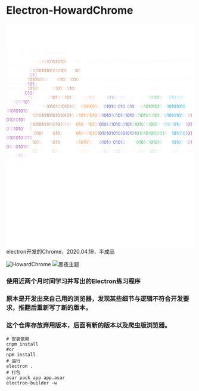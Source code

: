 # Electron-HowardChrome
<div style="font-size:12px;line-height:1;background: #fff;height:600px;overflow: auto;" name="convertd" id="convertd" class="textarea"><font color="#FEFEFE">0101010101010101010101010101010101010101010101010101010101010101010101010101010101010101010101010101</font><br><font color="#FEFEFE">0101010101010101010101010101010101010101010101010101010101010101010101010101010101010101010101010101</font><br><font color="#FEFEFE">0101010101010101010101010101010101010101010101010101010101010101010101010101010101010101010101010101</font><br><font color="#FDFCFC">010101010101010</font><font color="#FDFBFB">1</font><font color="#FCFAF9">0</font><font color="#FAF8F6">1</font><font color="#FAF7F5">0</font><font color="#F9F5F3">1</font><font color="#F8F4F1">01</font><font color="#F9F4F1">0</font><font color="#F8F4F1">1</font><font color="#FAF6F4">0</font><font color="#FCFAF9">1</font><font color="#FDFCFC">0</font><font color="#FEFEFE">1</font><font color="#FDFDFD">010</font><font color="#FEFEFE">1</font><font color="#FEFEFD">0</font><font color="#FEFEFE">1</font><font color="#FEFEFE">010101010101010101010101010101010101010101010101010101010101010101</font><br><font color="#FDFDFC">0101010101</font><font color="#FDFCFB">0</font><font color="#FCF9F8">1</font><font color="#FAF6F4">0</font><font color="#F8F4F1">1</font><font color="#F1E6DF">0</font><font color="#E7D3C8">1</font><font color="#DEC1B0">0</font><font color="#D6B29E">1</font><font color="#CEA48C">0</font><font color="#C99A7F">1</font><font color="#C59175">0</font><font color="#C28C6E">1</font><font color="#C08869">0</font><font color="#C08769">1</font><font color="#C69377">0</font><font color="#E0C6B7">1</font><font color="#FBF9F8">0</font><font color="#FEFEFE">1</font><font color="#FDFBFB">0</font><font color="#FBF8F7">1</font><font color="#F4EBE6">0</font><font color="#F8F3F0">1</font><font color="#FDFCFC">0</font><font color="#FEFEFE">1</font><font color="#FCFBFC">01010101010101010101010101010101010101010101010101010101</font><font color="#FBF8FB">0</font><font color="#F9F5F9">1</font><font color="#FBF8FB">0</font><font color="#FDFCFD">1</font><font color="#FEFEFE">0</font><font color="#FEFEFE">10101</font><br><font color="#FEFEFE">01</font><font color="#FFFFFF">010</font><font color="#FEFEFE">1</font><font color="#FDFCFB">010</font><font color="#F8F3F1">1</font><font color="#E9D7CC">0</font><font color="#DBBBAA">1</font><font color="#CDA289">0</font><font color="#C28D6E">1</font><font color="#BE8665">0</font><font color="#BE8666">10</font><font color="#BF8766">1</font><font color="#C18A6C">0</font><font color="#CA9B80">1</font><font color="#D1A993">0</font><font color="#D6B29E">1</font><font color="#D2AA94">0</font><font color="#BB7F5E">1</font><font color="#BB7F5D">0</font><font color="#CB9E84">1</font><font color="#FAF7F6">0</font><font color="#FCFAF9">1</font><font color="#F6EFEC">0</font><font color="#D8B5A1">1</font><font color="#C28D6F">0</font><font color="#E3CBBD">1</font><font color="#FDFCFB">0</font><font color="#FEFEFE">1</font><font color="#FFFFFF">0101010101010</font><font color="#FEFEFE">1</font><font color="#FDFDFD">0101010101010101010101010101010101010101</font><font color="#FCFAFC">0</font><font color="#F6EEF6">1</font><font color="#CFA1D0">0</font><font color="#B875B9">1</font><font color="#D7B2D8">0</font><font color="#FDFBFD">1</font><font color="#FEFEFE">0</font><font color="#FEFEFE">10101</font><br><font color="#FBF9F7">010101010</font><font color="#CC9F86">1</font><font color="#BD8261">0</font><font color="#BC7F5E">1</font><font color="#BC805D">0</font><font color="#C18A6B">1</font><font color="#CDA188">0</font><font color="#DAB9A7">1</font><font color="#E5CFC2">0</font><font color="#F0E4DD">1</font><font color="#F8F3F0">0</font><font color="#F9F4F2">1</font><font color="#F9F4F1">0</font><font color="#F5EDE8">1</font><font color="#D7B5A1">0</font><font color="#BC815F">1</font><font color="#C0896A">0</font><font color="#E9D6CB">1</font><font color="#F8F4F1">0</font><font color="#EAD8CE">1</font><font color="#C79579">0</font><font color="#BF8767">1</font><font color="#DBBBAA">0</font><font color="#FAF6F4">1</font><font color="#FDFCFC">0</font><font color="#FEFEFE">1</font><font color="#FCF9FC">010101010101010101010101010101010101010101010101010101</font><font color="#EFE0EF">0</font><font color="#B975B9">1</font><font color="#A955AA">0</font><font color="#AD5DAE">1</font><font color="#E3C9E3">0</font><font color="#FDFBFD">1</font><font color="#FEFEFE">0</font><font color="#FEFEFE">10101</font><br><font color="#FAF6F5">010101010</font><font color="#CA9B81">1</font><font color="#BD8261">0</font><font color="#BE8464">1</font><font color="#CB9C83">0</font><font color="#E2C9BB">1</font><font color="#F9F5F2">0</font><font color="#FBF9F7">1</font><font color="#FCFAF9">0</font><font color="#FCFBFB">1</font><font color="#FDFBFA">0</font><font color="#FAF7F5">1</font><font color="#EBDAD1">0</font><font color="#CA9B81">1</font><font color="#BF8666">0</font><font color="#CC9F86">1</font><font color="#EEE0D7">0</font><font color="#F5EEE9">1</font><font color="#D8B6A3">0</font><font color="#BF8768">1</font><font color="#C59276">0</font><font color="#E9D6CC">1</font><font color="#FAF7F6">0</font><font color="#FDFCFC">1</font><font color="#FEFEFE">0</font><font color="#FEFEFD">1</font><font color="#FEFDFB">0</font><font color="#FEFAF8">1</font><font color="#FEFAF7">0</font><font color="#FEFAF8">1</font><font color="#FEFCFB">0</font><font color="#FEFDFD">1</font><font color="#FEFEFE">0</font><font color="#FDFDFE">10</font><font color="#FCFCFE">1</font><font color="#F9F9FC">0</font><font color="#F8F9FD">1</font><font color="#FAFAFD">0</font><font color="#FCFCFD">1</font><font color="#FDFDFD">0</font><font color="#FCFCFD">1</font><font color="#FDFDFD">01</font><font color="#FEFEFE">0</font><font color="#FCFDFC">10101010</font><font color="#FAFCFA">1</font><font color="#F6FBF7">0</font><font color="#F3FAF5">1</font><font color="#F1F9F3">0</font><font color="#F4FBF6">1</font><font color="#F8FBF9">0</font><font color="#FCFDFC">1</font><font color="#FEFEFE">0</font><font color="#FBFDFD">1</font><font color="#F7FCFE">0</font><font color="#F5FAFD">1</font><font color="#F6FBFD">0</font><font color="#F9FCFD">1</font><font color="#FAFDFE">01</font><font color="#FBFDFD">0</font><font color="#FDFDFE">1</font><font color="#FEFEFE">0</font><font color="#FDFDFD">1010</font><font color="#FCFBFC">1</font><font color="#FCFAFC">0</font><font color="#FBF7FB">10</font><font color="#ECDAEC">1</font><font color="#B167B2">0</font><font color="#A753A8">1</font><font color="#B064B1">0</font><font color="#E6CDE6">1</font><font color="#FAF6FA">0</font><font color="#FEFDFE">1</font><font color="#FEFEFE">0</font><font color="#FEFEFE">10101</font><br><font color="#FCFAF9">010101010</font><font color="#E2C8BA">1</font><font color="#E6D2C6">0</font><font color="#F5ECE7">1</font><font color="#FAF6F4">0</font><font color="#FBF9F8">1</font><font color="#FDFCFC">0</font><font color="#FEFEFE">1</font><font color="#FCFBFA">0</font><font color="#FAF7F6">1</font><font color="#F1E6E0">0</font><font color="#D2AC96">1</font><font color="#BE8465">0</font><font color="#C79478">1</font><font color="#E2C9BB">0</font><font color="#F5EDE9">1</font><font color="#EDDDD4">0</font><font color="#C8987C">1</font><font color="#BD8261">0</font><font color="#D0A790">1</font><font color="#F2E6E1">0</font><font color="#FAF7F5">1</font><font color="#FDFCFB">0</font><font color="#FEFDFB">1</font><font color="#FEF9F6">0</font><font color="#FEF5EF">1</font><font color="#FEE1CE">0</font><font color="#FECCAB">1</font><font color="#FEC39B">0</font><font color="#FEC9A4">1</font><font color="#FEEADD">0</font><font color="#FEFAF8">1</font><font color="#FEFEFE">0</font><font color="#FBFCFE">1</font><font color="#F5F6FB">0</font><font color="#E1E3F7">1</font><font color="#ADB0E8">0</font><font color="#A5A9E6">1</font><font color="#CBCDF1">0</font><font color="#F6F7FC">1</font><font color="#F4F4FB">0</font><font color="#D9DBF4">1</font><font color="#E5E6F7">0</font><font color="#F6F7FC">1</font><font color="#F7F8FC">0</font><font color="#F1F2FA">1</font><font color="#F9F9FC">01</font><font color="#FEFEFE">0</font><font color="#FDFEFD">1</font><font color="#F8FCF9">0</font><font color="#F4FBF6">1</font><font color="#EBF7EE">0</font><font color="#C3E9CE">1</font><font color="#99DAAD">0</font><font color="#77CE91">1</font><font color="#60C67E">0</font><font color="#66C883">1</font><font color="#BEE7CA">0</font><font color="#FAFDFC">1</font><font color="#F8FCFE">0</font><font color="#ECF7FC">1</font><font color="#9DDBF5">0</font><font color="#62C5F0">1</font><font color="#A6DDF6">0</font><font color="#C4E9F9">1</font><font color="#B6E4F8">0</font><font color="#B2E2F7">1</font><font color="#DAF1FB">0</font><font color="#F8FCFE">1</font><font color="#FEFEFE">0</font><font color="#FDFDFD">1</font><font color="#FBF9FB">0</font><font color="#FAF5FA">1</font><font color="#F6EEF6">0</font><font color="#E8D3E8">1</font><font color="#DDBDDD">0</font><font color="#DEBFDE">1</font><font color="#E8D2E8">0</font><font color="#B166B2">1</font><font color="#A954AA">0</font><font color="#BA77BB">1</font><font color="#EFE0EF">0</font><font color="#FBF8FB">1</font><font color="#FDFDFD">0</font><font color="#FEFEFE">1</font><font color="#FEFEFE">010101</font><br><font color="#FFFFFF">01010</font><font color="#FEFEFE">1</font><font color="#FEFDFC">010</font><font color="#FCFBFA">1</font><font color="#FCF9F8">0</font><font color="#FBF8F7">1</font><font color="#FAF6F4">0</font><font color="#F9F4F2">10</font><font color="#F7F1EE">1</font><font color="#F0E3DC">0</font><font color="#D8B5A2">1</font><font color="#BE8565">0</font><font color="#BB7E5C">1</font><font color="#C38E71">0</font><font color="#D1A891">1</font><font color="#D0A790">0</font><font color="#CEA28B">1</font><font color="#BE8565">0</font><font color="#BB7D5B">1</font><font color="#BE8465">0</font><font color="#CDA28A">1</font><font color="#D7B39F">0</font><font color="#ECDBD2">1</font><font color="#FDF9F5">0</font><font color="#FEF0E6">1</font><font color="#FEC299">0</font><font color="#FE9953">1</font><font color="#FE8A3A">0</font><font color="#FE8737">1</font><font color="#FE8735">0</font><font color="#FE8633">1</font><font color="#FEA567">0</font><font color="#FDF1E9">1</font><font color="#F9F8FC">0</font><font color="#EAECF9">1</font><font color="#999EE3">0</font><font color="#545CD1">1</font><font color="#4D55CF">0</font><font color="#5159D0">1</font><font color="#9BA0E4">0</font><font color="#DCDEF5">1</font><font color="#8086DD">0</font><font color="#535BD1">1</font><font color="#6E75D7">0</font><font color="#E7E8F8">1</font><font color="#A5A9E6">0</font><font color="#6067D4">1</font><font color="#5F67D4">0</font><font color="#EDEFF8">1</font><font color="#F7FCF8">0</font><font color="#EEF9F1">1</font><font color="#BBE7C7">0</font><font color="#79CF92">1</font><font color="#43BC67">0</font><font color="#37B85D">1</font><font color="#33B759">0</font><font color="#3AB95F">1</font><font color="#2CB453">0</font><font color="#33B65A">1</font><font color="#B6E5C4">0</font><font color="#F6FBFA">1</font><font color="#D8F0FB">0</font><font color="#42B9ED">1</font><font color="#10A7E9">0</font><font color="#0FA6E8">1</font><font color="#11A8E9">0</font><font color="#12A7E9">1</font><font color="#11A8E9">0</font><font color="#18A9EA">1</font><font color="#43BAED">0</font><font color="#F6F9FD">1</font><font color="#FAF7FA">0</font><font color="#F6EEF6">1</font><font color="#DCBBDD">0</font><font color="#C38AC4">1</font><font color="#AF62B0">0</font><font color="#AB59AB">1</font><font color="#AA58AA">0</font><font color="#A856A9">1</font><font color="#A853A8">0</font><font color="#A854A9">1</font><font color="#C48CC5">0</font><font color="#F6EDF6">1</font><font color="#FCFAFC">0</font><font color="#FDFDFD">1</font><font color="#FEFEFE">0</font><font color="#FEFEFE">1010101</font><br><font color="#FDFCFB">0101010101</font><font color="#F7EFEC">0</font><font color="#D8B6A3">1</font><font color="#CDA086">0</font><font color="#CB9E84">1</font><font color="#C59174">0</font><font color="#BE8566">1</font><font color="#BD8262">0</font><font color="#BC805F">1</font><font color="#BB7E5C">0</font><font color="#BA7E5C">1010</font><font color="#BB7E5C">1</font><font color="#BB7F5D">0</font><font color="#BC8160">10</font><font color="#C08869">1</font><font color="#DEC3B2">0</font><font color="#FBF4EF">1</font><font color="#FDD9C1">0</font><font color="#FE944C">1</font><font color="#FE8837">0</font><font color="#FE8D40">1</font><font color="#FEAD76">0</font><font color="#FEAC75">1</font><font color="#FE822C">0</font><font color="#FE812B">1</font><font color="#FD8A3B">0</font><font color="#F7E4DC">1</font><font color="#CECFEF">0</font><font color="#636BD5">1</font><font color="#4A53CF">0</font><font color="#4952CE">1</font><font color="#5E66D3">0</font><font color="#AFB3E9">1</font><font color="#A5A9E6">0</font><font color="#545BD1">1</font><font color="#4A53CF">0</font><font color="#5F67D4">1</font><font color="#C9CCF0">0</font><font color="#6F76D8">1</font><font color="#4851CD">0</font><font color="#4850CE">1</font><font color="#6E77D6">0</font><font color="#E5EEF0">1</font><font color="#A6DEB7">0</font><font color="#52C273">1</font><font color="#37B85C">0</font><font color="#38B85E">1</font><font color="#5DC57C">0</font><font color="#8CD6A2">1</font><font color="#8ED6A3">0</font><font color="#49BE6B">1</font><font color="#2AB453">0</font><font color="#43BC67">1</font><font color="#CFEED8">0</font><font color="#F4FBFB">1</font><font color="#87D2F3">0</font><font color="#14A9E9">1</font><font color="#0EA7E9">0</font><font color="#45BAED">1</font><font color="#52C0EF">0</font><font color="#14A9E9">1</font><font color="#0CA6E9">0</font><font color="#4BBDEE">1</font><font color="#C4E7F8">0</font><font color="#F1F1F8">1</font><font color="#D6AFD7">0</font><font color="#B167B2">1</font><font color="#AA58AB">0</font><font color="#B671B7">10</font><font color="#C893C9">1</font><font color="#CA96CA">0</font><font color="#AB5BAC">1</font><font color="#A650A7">0</font><font color="#C690C7">1</font><font color="#F8F2F8">0</font><font color="#FBF9FB">1</font><font color="#FEFDFE">0</font><font color="#FDFCFD">1</font><font color="#FEFEFE">0</font><font color="#FEFEFE">1010101</font><br><font color="#FDFCFB">0101010101</font><font color="#E3CABC">0</font><font color="#C18A6B">1</font><font color="#BC815F">0</font><font color="#B97C5B">1</font><font color="#BA7D5B">0</font><font color="#BC805E">1</font><font color="#C38E71">0</font><font color="#CA9B81">1</font><font color="#CFA48D">0</font><font color="#D1A892">1</font><font color="#D0A790">0</font><font color="#BB805E">1</font><font color="#BA7D5A">0</font><font color="#C38E71">1</font><font color="#DBBBAA">0</font><font color="#DABAA7">10</font><font color="#EEDFD6">1</font><font color="#FBF7F5">0</font><font color="#FDEBDE">1</font><font color="#FE8E42">0</font><font color="#FE842F">1</font><font color="#FE9A56">0</font><font color="#FEE6D5">1</font><font color="#FEEEE4">0</font><font color="#FE8B3C">1</font><font color="#FE802A">0</font><font color="#FE812A">1</font><font color="#FBB281">0</font><font color="#D5BDC6">1</font><font color="#5459CD">0</font><font color="#454ECD">1</font><font color="#5B63D3">0</font><font color="#A5A9E6">1</font><font color="#BDC0ED">0</font><font color="#6B72D7">1</font><font color="#4850CE">0</font><font color="#444DCD">1</font><font color="#525AD0">0</font><font color="#CBCDF0">1</font><font color="#969BE3">0</font><font color="#4850CE">1</font><font color="#414ACC">0</font><font color="#626AD4">1</font><font color="#BFC6E9">0</font><font color="#70BF96">1</font><font color="#30B557">0</font><font color="#2EB455">1</font><font color="#7DD096">0</font><font color="#CDEDD6">1</font><font color="#C5EACF">0</font><font color="#6CCA88">1</font><font color="#2DB555">0</font><font color="#28B351">1</font><font color="#55C375">0</font><font color="#D1EED9">1</font><font color="#EAF7EE">0</font><font color="#E2F5ED">1</font><font color="#7DCFEE">0</font><font color="#48BCED">1</font><font color="#A4DDF6">0</font><font color="#BAE6F8">1</font><font color="#28B0EB">0</font><font color="#0AA5E8">1</font><font color="#7ECFF2">0</font><font color="#DEF2FB">1</font><font color="#DDEEF9">0</font><font color="#B8A0D1">1</font><font color="#A654A9">0</font><font color="#A550A6">1</font><font color="#C38AC4">0</font><font color="#E7D1E7">1</font><font color="#DAB7DA">0</font><font color="#BC7BBC">1</font><font color="#A854A9">0</font><font color="#A54EA6">1</font><font color="#B36AB4">0</font><font color="#F3E8F3">1</font><font color="#F8F2F8">0</font><font color="#F7F1F7">1</font><font color="#E7D0E7">0</font><font color="#F8F2F8">1</font><font color="#FDFDFD">0</font><font color="#FEFEFE">1</font><font color="#FEFEFE">010101</font><br><font color="#FDFCFC">0101010101</font><font color="#FAF6F4">0</font><font color="#F0E3DC">1</font><font color="#CDA087">0</font><font color="#BB7E5D">1</font><font color="#BE8465">0</font><font color="#DDBEAE">1</font><font color="#F8F2EF">0</font><font color="#F9F5F3">1</font><font color="#FAF6F3">0</font><font color="#F5EEE9">1</font><font color="#CC9E85">0</font><font color="#BA7C5A">1</font><font color="#BE8464">0</font><font color="#EEE0D8">1</font><font color="#FAF6F5">0</font><font color="#FCF9F8">1</font><font color="#FBF9F8">0</font><font color="#FDFCFB">1</font><font color="#FDFCFC">0</font><font color="#FEEBDE">1</font><font color="#FE8C3E">0</font><font color="#FE842F">1</font><font color="#FEB683">0</font><font color="#FEDCC6">1</font><font color="#FEC8A3">0</font><font color="#FE8C3F">1</font><font color="#FE8633">0</font><font color="#FE8B3C">1</font><font color="#FC9C5C">0</font><font color="#C198A4">1</font><font color="#4E54CC">0</font><font color="#434CCD">1</font><font color="#868BDE">0</font><font color="#7A80DB">1</font><font color="#5159D0">0</font><font color="#656DD5">1</font><font color="#5860D2">0</font><font color="#414ACC">1</font><font color="#7C82DC">0</font><font color="#848ADE">1</font><font color="#525AD0">0</font><font color="#666ED6">1</font><font color="#6068D4">0</font><font color="#5F67D4">1</font><font color="#7D87D7">0</font><font color="#5DB688">1</font><font color="#2CB454">0</font><font color="#3EBA63">1</font><font color="#97DAAB">0</font><font color="#69C985">1</font><font color="#40BB65">0</font><font color="#71CC8B">1</font><font color="#2FB556">0</font><font color="#25B24E">1</font><font color="#5CC57C">0</font><font color="#8BD6A1">1</font><font color="#70CC8B">0</font><font color="#66C887">1</font><font color="#B6E4E8">0</font><font color="#F1F9FC">1</font><font color="#ECF8FD">0</font><font color="#38B6EC">1</font><font color="#09A5E8">0</font><font color="#10A7E8">1</font><font color="#63C5F0">0</font><font color="#4FBFEE">1</font><font color="#41B5EA">0</font><font color="#9D94CE">1</font><font color="#A552A9">0</font><font color="#A54EA6">1</font><font color="#C791C8">0</font><font color="#B46CB5">1</font><font color="#B063B0">0</font><font color="#CE9ECE">1</font><font color="#B369B4">0</font><font color="#A34CA5">1</font><font color="#B874B9">0</font><font color="#DFC1DF">1</font><font color="#CE9FCF">0</font><font color="#B873B9">1</font><font color="#CFA1D0">0</font><font color="#FAF5FA">1</font><font color="#FEFEFE">0</font><font color="#FEFEFE">1010101</font><br><font color="#FBF8F7">01010101010</font><font color="#CA9D83">1</font><font color="#BF8766">0</font><font color="#C69579">1</font><font color="#EDDDD6">0</font><font color="#FBF9F7">1</font><font color="#FEFDFC">0</font><font color="#FEFEFE">1</font><font color="#FEFDFC">0</font><font color="#E7D1C6">1</font><font color="#C08869">0</font><font color="#BE8463">1</font><font color="#C7967B">0</font><font color="#F8F3F1">1</font><font color="#FEFEFE">0</font><font color="#FEFDFD">1010</font><font color="#FEFAF6">1</font><font color="#FED3B6">0</font><font color="#FE9751">1</font><font color="#FE8C3E">0</font><font color="#FE8E41">1</font><font color="#FE9349">0</font><font color="#FEB37F">1</font><font color="#FEE1CE">0</font><font color="#FEF2EA">1</font><font color="#FDF5F1">0</font><font color="#F4F0F4">1</font><font color="#9B9EE2">0</font><font color="#545CD1">1</font><font color="#5159D0">0</font><font color="#6168D4">1</font><font color="#A4A8E6">0</font><font color="#E5E6F7">1</font><font color="#636BD5">0</font><font color="#4E56D0">1</font><font color="#5058D0">0</font><font color="#6C73D7">1</font><font color="#B3B6EA">0</font><font color="#ECEDF9">1</font><font color="#F1F2FB">0</font><font color="#F1F1FA">1</font><font color="#F1F4F8">0</font><font color="#DAEFE4">1</font><font color="#5FC67E">0</font><font color="#37B85D">1</font><font color="#3CBA61">0</font><font color="#76CE8F">1</font><font color="#CDEDD7">0</font><font color="#A1DDB3">1</font><font color="#35B75A">0</font><font color="#30B657">1</font><font color="#36B85C">0</font><font color="#68C985">1</font><font color="#B4E4C3">0</font><font color="#F0F9F4">1</font><font color="#F8FCFA">0</font><font color="#FCFDFD">1</font><font color="#F4FBFD">0</font><font color="#5FC4F0">1</font><font color="#16AAE9">0</font><font color="#19AAEA">1</font><font color="#4ABCEE">0</font><font color="#9DDBF5">1</font><font color="#E8F4FB">0</font><font color="#EEECF5">1</font><font color="#C38BC5">0</font><font color="#AB5AAC">1</font><font color="#B165B2">0</font><font color="#CD9DCE">1</font><font color="#EFDFEF">0</font><font color="#F5EDF5">1</font><font color="#B771B8">0</font><font color="#A855A9">1</font><font color="#AA58AA">0</font><font color="#AE5FAF">1</font><font color="#C68FC6">0</font><font color="#EAD6EA">1</font><font color="#FAF6FA">0</font><font color="#FCFBFC">1</font><font color="#FEFEFE">0</font><font color="#FEFEFE">1010101</font><br><font color="#FFFFFF">01010</font><font color="#FEFEFE">1</font><font color="#FBFAF8">01010</font><font color="#E9D6CC">1</font><font color="#E3CBBE">0</font><font color="#F7F0ED">1</font><font color="#FCFAF9">0</font><font color="#FEFEFE">1</font><font color="#FEFDFC">010</font><font color="#F6EFEA">1</font><font color="#E7D2C7">0</font><font color="#EDDFD6">1</font><font color="#FAF5F4">0</font><font color="#FCFAFA">1</font><font color="#FEFEFE">0</font><font color="#FEFDFD">10101</font><font color="#FEFAF7">0</font><font color="#FEF6F0">1</font><font color="#FEE8DA">0</font><font color="#FEE7D6">1</font><font color="#FEF3EC">0</font><font color="#FEF8F4">1</font><font color="#FEFCFA">0</font><font color="#FEFDFD">1</font><font color="#FEFEFE">0</font><font color="#FBFBFD">1</font><font color="#F6F7FC">0</font><font color="#E8E9F9">1</font><font color="#DBDCF5">0</font><font color="#EFF0FA">1</font><font color="#F6F7FC">0</font><font color="#F7F7FC">1</font><font color="#E4E6F8">0</font><font color="#C5C7EF">1</font><font color="#D7D9F4">0</font><font color="#F2F2FA">1</font><font color="#F8F8FD">0</font><font color="#FCFCFD">1</font><font color="#FEFEFE">0</font><font color="#F9FCFA">101</font><font color="#F2FAF4">0</font><font color="#D7F1DF">1</font><font color="#E5F5E9">0</font><font color="#F3FBF6">1</font><font color="#F6FBF8">0</font><font color="#ECF7EF">1</font><font color="#B1E3BF">0</font><font color="#AFE2BE">1</font><font color="#D9F1E0">0</font><font color="#F2FAF4">1</font><font color="#F7FBF9">0</font><font color="#FCFEFD">1</font><font color="#FEFEFE">0</font><font color="#FAFDFE">10</font><font color="#F2F9FD">1</font><font color="#DCF1FB">0</font><font color="#E1F4FB">1</font><font color="#F0F9FD">0</font><font color="#F6FCFE">1</font><font color="#FBFCFD">0</font><font color="#FCFBFD">1</font><font color="#F9F5F9">0</font><font color="#F3E7F3">1</font><font color="#F7F0F7">0</font><font color="#FBF7FB">1</font><font color="#FDFBFD">0</font><font color="#FBF8FB">1</font><font color="#EFDFEF">0</font><font color="#D8B4D9">1</font><font color="#DDBEDE">0</font><font color="#F0E3F0">1</font><font color="#FAF5FA">0</font><font color="#FCFAFC">1</font><font color="#FEFDFE">0</font><font color="#FEFEFE">1</font><font color="#FEFEFE">01010101</font><br><font color="#FEFEFE">01</font><font color="#FFFFFF">010</font><font color="#FEFEFE">1</font><font color="#FEFDFD">01010</font><font color="#FDFCFB">1</font><font color="#FEFDFD">01</font><font color="#FEFEFD">0</font><font color="#FEFEFE">1</font><font color="#FDFCFC">0101</font><font color="#FDFCFB">01</font><font color="#FEFEFD">0</font><font color="#FEFEFE">1</font><font color="#FFFFFF">01010</font><font color="#FEFEFE">1</font><font color="#FEFDFC">010</font><font color="#FEFEFD">1</font><font color="#FEFEFE">0</font><font color="#FDFEFE">1010101</font><font color="#FDFDFD">0</font><font color="#FEFEFE">1</font><font color="#FDFDFE">010</font><font color="#FCFCFE">1</font><font color="#FBFCFD">0</font><font color="#FEFEFE">1</font><font color="#FDFEFE">01010101</font><font color="#FDFDFD">0</font><font color="#FEFEFE">1</font><font color="#FDFEFD">0</font><font color="#FCFEFD">1</font><font color="#F9FCFA">0</font><font color="#FAFDFB">1</font><font color="#FBFDFC">0</font><font color="#FEFEFE">1</font><font color="#FDFDFE">01010101</font><font color="#FEFEFE">0</font><font color="#FDFDFD">101010</font><font color="#FEFEFE">1</font><font color="#FDFDFD">01</font><font color="#FDFCFD">0</font><font color="#FCF9FC">1</font><font color="#FCFAFC">0</font><font color="#FDFCFD">1</font><font color="#FEFEFE">0</font><font color="#FEFEFE">10101010101</font><br><font color="#FEFEFE">0101010101010101010101010101010101010101010101010101010101010101010101010101010101010101010101010101</font><br><font color="#FEFEFE">0101010101010101010101010101010101010101010101010101010101010101010101010101010101010101010101010101</font><br><font color="#FEFEFE">0101010101010101010101010101010101010101010101010101010101010101010101010101010101010101010101010101</font><br></div>
electron开发的Chrome，2020.04.19，半成品

![HowardChrome](https://raw.githubusercontent.com/tt20050510/Electron-HowardChrome/master/white.png "optional title")
![黑夜主题](https://raw.githubusercontent.com/tt20050510/Electron-HowardChrome/master/black.png "optional title")

### 使用近两个月时间学习并写出的Electron练习程序
### 原本是开发出来自己用的浏览器，发现某些细节与逻辑不符合开发要求，推翻后重新写了新的版本。
### 这个仓库存放弃用版本，后面有新的版本以及爬虫版浏览器。

```shell
# 安装依赖
cnpm install
#or
npm install
# 运行
electron .
# 打包
asar pack app app.asar
electron-builder -w
```

